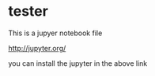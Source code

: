 # tester

This is a jupyer notebook file

http://jupyter.org/ 

you can install the jupyter in the above link
